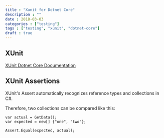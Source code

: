 ```yaml
---
title : "Xunit for Dotnet Core"
description : ""
date : 2018-03-03
categories : ["testing"]
tags : ["testing", "xunit", "dotnet-core"]
draft : true
---
```


## XUnit

[XUnit Dotnet Core Documentation](https://xunit.github.io/docs/getting-started-dotnet-core)


## XUnit Assertions

XUnit's Assert automatically recognizes reference types and collections in C#. 

Therefore, two collections can be compared like this:

```
var actual = GetData();
var expected = new[] {"one", "two"};

Assert.Equal(expected, actual);
```